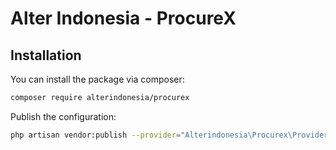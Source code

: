 # Alter Indonesia - ProcureX

## Installation

You can install the package via composer:

```bash
composer require alterindonesia/procurex
```

Publish the configuration:

```bash
php artisan vendor:publish --provider="Alterindonesia\Procurex\Providers\AlterindonesiaProcurexProvider"
```